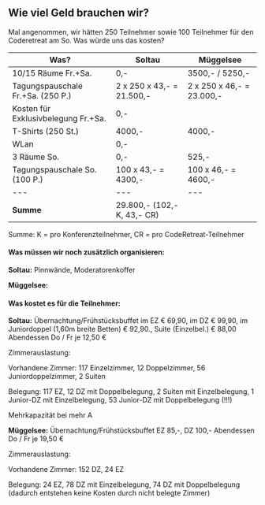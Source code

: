 ## Wie viel Geld brauchen wir?

Mal angenommen, wir hätten 250 Teilnehmer sowie 100 Teilnehmer für den Coderetreat am So. Was würde uns das kosten?

|**Was?**                                                 | Soltau            | Müggelsee|
|---|---|---|
|10/15 Räume Fr.+Sa.                        | 0,-                 | 3500,- / 5250,-|
|Tagungspauschale Fr.+Sa. (250 P.)   | 2 x 250 x 43,- = 21.500,- | 2 x 250 x 46,- = 23.000,-|
|Kosten für Exklusivbelegung Fr.+Sa. | 0,- |  |
|T-Shirts (250 St.)                                | 4000,-           | 4000,-|
|WLan                                                 | 0,- | |
|3 Räume So.                                     |0,-                   | 525,-|
|Tagungspauschale So. (100 P.)        | 100 x 43,- = 4300,- | 100 x 46,- = 4600,-|
|---|---|---|
|**Summe** | 29.800,- (102,- K, 43,- CR) | |

Summe: K = pro Konferenzteilnehmer, CR = pro CodeRetreat-Teilnehmer


#### Was müssen wir noch zusätzlich organisieren:

**Soltau:** Pinnwände, Moderatorenkoffer

**Müggelsee:**


#### Was kostet es für die Teilnehmer:

**Soltau:** Übernachtung/Frühstücksbuffet im EZ € 69,90, im DZ € 99,90, im Juniordoppel (1,60m breite Betten) € 92,90., Suite (Einzelbel.) € 88,00
Abendessen Do / Fr je 12,50 €

Zimmerauslastung: 

Vorhandene Zimmer: 117 Einzelzimmer, 12 Doppelzimmer, 56 Juniordoppelzimmer, 2 Suiten

Belegung: 117 EZ, 12 DZ mit Doppelbelegung, 2 Suiten mit Einzelbelegung, 1 Junior-DZ mit Einzelbelegung, 53 Junior-DZ mit Doppelbelegung (!!!)

Mehrkapazität bei mehr A

**Müggelsee:** Übernachtung/Frühstücksbuffet EZ 85,-, DZ 100,-
Abendessen Do / Fr je 19,50 €

Zimmerauslastung: 

Vorhandene Zimmer: 152 DZ, 24 EZ

Belegung: 24 EZ, 78 DZ mit Einzelbelegung, 74 DZ mit Doppelbelegung
(dadurch entstehen keine Kosten durch nicht belegte Zimmer)
